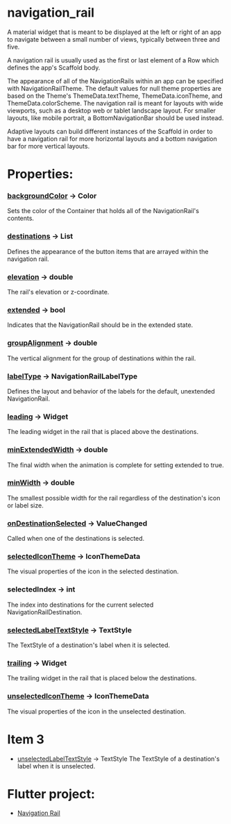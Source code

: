 # navigation_rail

A material widget that is meant to be displayed at the left or right of an app to navigate between a small number of views, typically between three and five.

A navigation rail is usually used as the first or last element of a Row which defines the app's Scaffold body.

The appearance of all of the NavigationRails within an app can be specified with NavigationRailTheme. The default values for null theme properties are based on the Theme's ThemeData.textTheme, ThemeData.iconTheme, and ThemeData.colorScheme. The navigation rail is meant for layouts with wide viewports, such as a desktop web or tablet landscape layout. For smaller layouts, like mobile portrait, a BottomNavigationBar should be used instead.

Adaptive layouts can build different instances of the Scaffold in order to have a navigation rail for more horizontal layouts and a bottom navigation bar for more vertical layouts.

# Properties:

### [backgroundColor](https://api.flutter.dev/flutter/material/NavigationRail/backgroundColor.html) → Color
Sets the color of the Container that holds all of the NavigationRail's contents.

### [destinations](https://api.flutter.dev/flutter/material/NavigationRail/destinations.html) → List<NavigationRailDestination>
Defines the appearance of the button items that are arrayed within the navigation rail.

### [elevation](https://api.flutter.dev/flutter/material/NavigationRail/elevation.html) → double
The rail's elevation or z-coordinate.

### [extended](https://api.flutter.dev/flutter/material/NavigationRail/extended.html) → bool
Indicates that the NavigationRail should be in the extended state.

### [groupAlignment](https://api.flutter.dev/flutter/material/NavigationRail/groupAlignment.html) → double
The vertical alignment for the group of destinations within the rail.

### [labelType](https://api.flutter.dev/flutter/material/NavigationRail/labelType.html) → NavigationRailLabelType
Defines the layout and behavior of the labels for the default, unextended NavigationRail.

### [leading](https://api.flutter.dev/flutter/material/NavigationRail/leading.html) → Widget
The leading widget in the rail that is placed above the destinations.

### [minExtendedWidth](https://api.flutter.dev/flutter/material/NavigationRail/minExtendedWidth.html) → double
The final width when the animation is complete for setting extended to true.

### [minWidth](https://api.flutter.dev/flutter/material/NavigationRail/minWidth.html) → double
The smallest possible width for the rail regardless of the destination's icon or label size.

### [onDestinationSelected](https://api.flutter.dev/flutter/material/NavigationRail/onDestinationSelected.html) → ValueChanged<int>
Called when one of the destinations is selected.

### [selectedIconTheme](https://api.flutter.dev/flutter/material/NavigationRail/selectedIconTheme.html) → IconThemeData
The visual properties of the icon in the selected destination.

### selectedIndex → int
The index into destinations for the current selected NavigationRailDestination.

### [selectedLabelTextStyle](https://api.flutter.dev/flutter/material/NavigationRail/selectedLabelTextStyle.html) → TextStyle
The TextStyle of a destination's label when it is selected.

### [trailing](https://api.flutter.dev/flutter/material/NavigationRail/trailing.html) → Widget
The trailing widget in the rail that is placed below the destinations.

### [unselectedIconTheme](https://api.flutter.dev/flutter/material/NavigationRail/unselectedIconTheme.html) → IconThemeData
The visual properties of the icon in the unselected destination.

# Item 3
   - [unselectedLabelTextStyle](https://api.flutter.dev/flutter/material/NavigationRail/unselectedLabelTextStyle.html) → TextStyle
    The TextStyle of a destination's label when it is unselected.
  
# Flutter project:

- [Navigation Rail](https://api.flutter.dev/flutter/material/NavigationRail-class.html)
